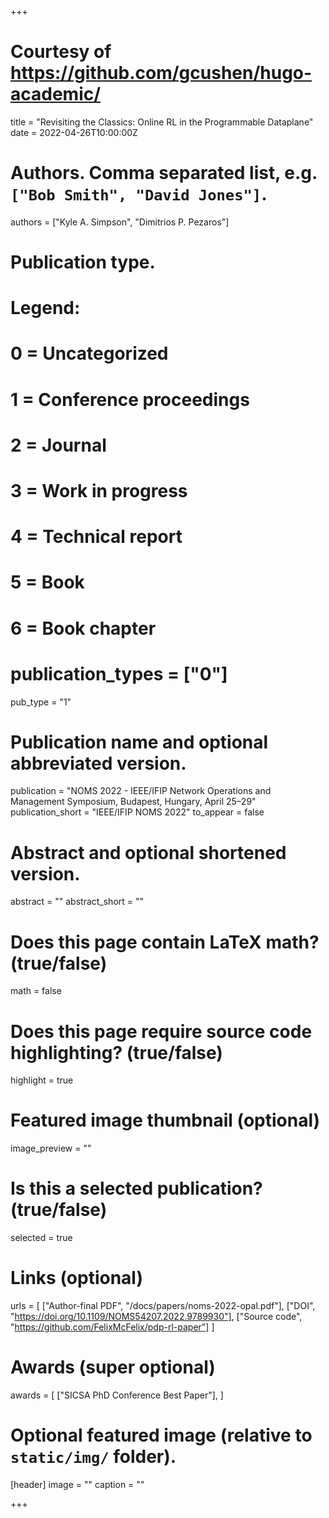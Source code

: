 +++

# Courtesy of https://github.com/gcushen/hugo-academic/

title = "Revisiting the Classics: Online RL in the Programmable Dataplane"
date = 2022-04-26T10:00:00Z

# Authors. Comma separated list, e.g. `["Bob Smith", "David Jones"]`.
authors = ["Kyle A. Simpson", "Dimitrios P. Pezaros"]

# Publication type.
# Legend:
# 0 = Uncategorized
# 1 = Conference proceedings
# 2 = Journal
# 3 = Work in progress
# 4 = Technical report
# 5 = Book
# 6 = Book chapter
# publication_types = ["0"]
pub_type = "1"

# Publication name and optional abbreviated version.
publication = "NOMS 2022 - IEEE/IFIP Network Operations and Management Symposium, Budapest, Hungary, April 25–29"
publication_short = "IEEE/IFIP NOMS 2022"
to_appear = false

# Abstract and optional shortened version.
abstract = ""
abstract_short = ""

# Does this page contain LaTeX math? (true/false)
math = false

# Does this page require source code highlighting? (true/false)
highlight = true

# Featured image thumbnail (optional)
image_preview = ""

# Is this a selected publication? (true/false)
selected = true

# Links (optional)
urls = [
	["Author-final PDF", "/docs/papers/noms-2022-opal.pdf"],
	["DOI", "https://doi.org/10.1109/NOMS54207.2022.9789930"],
	["Source code", "https://github.com/FelixMcFelix/pdp-rl-paper"]
]

# Awards (super optional)
awards = [
	["SICSA PhD Conference Best Paper"],
]

# Optional featured image (relative to `static/img/` folder).
[header]
image = ""
caption = ""

+++